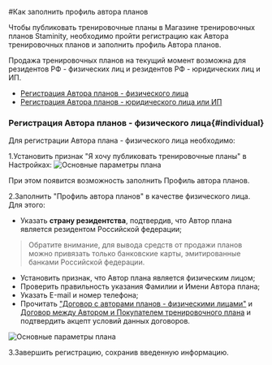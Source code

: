#Как заполнить профиль автора планов

Чтобы публиковать тренировочные планы в Магазине тренировочных планов Staminity, необходимо пройти регистрацию как Автора тренировочных планов и заполнить профиль Автора планов.

Продажа тренировочных планов на текущий момент возможна для резидентов РФ - физических лиц и резидентов РФ - юридических лиц и ИП.

* [Регистрация Автора планов - физического лица](#individual)
* [Регистрация Автора планов - юридического лица или ИП](#company)

### Регистрация Автора планов - физического лица{#individual}

Для регистрации Автора плана - физического лица необходимо:

1.Установить признак "Я хочу публиковать тренировочные планы" в Настройках:
![Основные параметры плана](https://content.staminity.com/assets/images/_new/settings/agent-author-isactive.png)  

При этом появится возможность заполнить Профиль автора планов.

2.Заполнить "Профиль автора планов" в качестве физического лица. 
Для этого:
* Указать **страну резидентства**, подтвердив, что Автор плана является резидентом Российской федерации;
> Обратите внимание, для вывода средств от продажи планов можно привязать только банковские карты, эмитированные банками Российской федерации.

* Установить признак, что Автор плана является физическим лицом;
* Проверить правильность указания Фамилии и Имени Автора плана;
* Указать Е-mail и номер телефона;
* Прочитать ["Договор с авторами планов - физическими лицами"](https://legal.staminity.com/ru/offer-author-individual.html) и [Договор между Автором и Покупателем тренировочного плана](https://legal.staminity.com/ru/offer-author-buyer.html) и подтвердить акцепт условий данных договоров. 

![Основные параметры плана](https://content.staminity.com/assets/images/_new/settings/agent-author-individual.png) 

3.Завершить регистрацию, сохранив введенную информацию.


